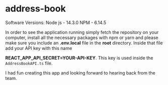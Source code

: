 # address-book

Software Versions:
Node js - 14.3.0
NPM - 6.14.5
 
In order to see the application running simply fetch the repository on your computer, install all the necessary packages with npm or yarn and please make sure you include an **.env.local** file in the **root** directory. Inside that file add your API key with this name 

**REACT_APP_API_SECRET=YOUR-API-KEY**.
This key is used inside the `AddressBookAPI.ts` file.

I had fun creating this app and looking forward to hearing back from the team.